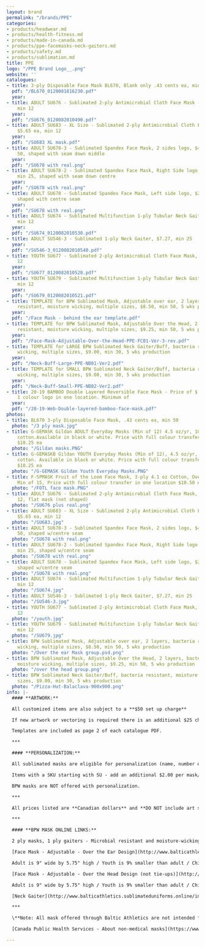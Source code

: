 ```yaml
---
layout: brand
permalink: "/brands/PPE"
categories:
- products/headwear.md
- products/health-fitness.md
- products/made-in-canada.md
- products/ppe-facemasks-neck-gaiters.md
- products/safety.md
- products/sublimation.md
title: PPE
logo: "/PPE Brand Logo__.png"
website: ''
catalogues:
- title: 3-ply Disposable Face Mask BL670, Blank only .43 cents ea, min 50
  pdf: "/BL670_0120081816230.pdf"
  year: 
- title: ADULT SU676 - Sublimated 2-ply Antimicrobial Cloth Face Mask - $4.98 ea,
    min 12
  year: 
  pdf: "/SU676_0120082010490.pdf"
- title: ADULT SU683 - XL Size - Sublimated 2-ply Antimicrobial Cloth Face Mask -
    $5.65 ea, min 12
  year: 
  pdf: "/SU683 XL mask.pdf"
- title: ADULT SU678-3 - Sublimated Spandex Face Mask, 2 sides logo, $4.15 ea, min
    50, shaped with seam down middle
  year: 
  pdf: "/SU678 with real.png"
- title: ADULT SU678-2 - Sublimated Spandex Face Mask, Right Side logo, $2.48 ea,
    min 25, shaped with seam down centre
  year: 
  pdf: "/SU678 with real.png"
- title: ADULT SU678 - Sublimated Spandex Face Mask, Left side logo, $2.48, min 25,
    shaped with centre seam
  year: 
  pdf: "/SU678 with real.png"
- title: ADULT SU674 - Sublimated Multifunction 1-ply Tubular Neck Gaiter, $5.82,
    min 12
  year: 
  pdf: "/SU674_0120082010530.pdf"
- title: ADULT SU546-3 - Sublimated 1-ply Neck Gaiter, $7.27, min 25
  year: 
  pdf: "/SU546-3_0120082010540.pdf"
- title: YOUTH SU677 - Sublimated 2-ply Antimicrobial Cloth Face Mask, $4.15 ea, min
    12
  year: 
  pdf: "/SU677_0120082010520.pdf"
- title: YOUTH SU679 - Sublimated Multifunction 1-ply Tubular Neck Gaiter, $4.98,
    min 12
  year: 
  pdf: "/SU679_0120082010521.pdf"
- title: TEMPLATE for BPW Sublimated Mask, Adjustable over ear, 2 layers, bacteria
    resistant, moisture wicking, multiple sizes, $8.50, min 50, 5 wks production
  year: 
  pdf: "/Face Mask - behind the ear template.pdf"
- title: TEMPLATE for BPW Sublimated Mask, Adjustable Over the Head, 2 layers, bacteria
    resistant, moisture wicking, multiple sizes, $9.25, min 50, 5 wks production
  year: 
  pdf: "/Face-Mask-Adjustable-Over-the-Head-PPE-FC01-Ver-3-rev.pdf"
- title: TEMPLATE for LARGE BPW Sublimated Neck Gaiter/Buff, bacteria resistant, moisture
    wicking, multiple sizes, $9.00, min 30, 5 wks production
  year: 
  pdf: "/Neck-Buff-Large-PPE-NB01-Ver2.pdf"
- title: TEMPLATE for SMALL BPW Sublimated Neck Gaiter/Buff, bacteria resistant, moisture
    wicking, multiple sizes, $9.00, min 30, 5 wks production
  year: 
  pdf: "/Neck-Buff-Small-PPE-NB02-Ver2.pdf"
- title: 20-19 BAMBOO Double Layered Reversible Face Mask - Price of $ includes a
    1 colour logo in one location. Minimum of
  year: 
  pdf: "/20-19-Web-Double-layered-bamboo-face-mask.pdf"
photos:
- title: BL670 3-ply Disposable Face Mask, .43 cents ea, min 50
  photo: "/3 ply mask.jpg"
- title: G-GEMASK Gildan ADULT Everyday Masks (Min of 12) 4.5 oz/yr, 100% ring spun
    cotton.Available in black or white. Price with full colour transfer in one location
    $10.25 ea
  photo: "/Gildan masks.PNG"
- title: G-GEMASKB Gildan YOUTH Everyday Masks (Min of 12), 4.5 oz/yr, 100% ring spun
    cotton. Available in black or white. Price with full colour transfer in one location
    $10.25 ea
  photo: "/G-GEMASK Gildan Youth Everyday Masks.PNG"
- title: F-5PMASK Fruit of the Loom Face Mask, 3-ply 4.1 oz Cotton, Over ear design,
    Min of 15, Price with full colour transfer in one location $10.50 ea
  photo: "/FOTL face mask.PNG"
- title: ADULT SU676 - Sublimated 2-ply Antimicrobial Cloth Face Mask, $4.98 ea, min
    12, flat mask (not shaped)
  photo: "/SU676 plus real.png"
- title: ADULT SU683 - XL Size - Sublimated 2-ply Antimicrobial Cloth Face Mask -
    $5.65 ea, min 12
  photo: "/SU683.jpg"
- title: ADULT SU678-3 - Sublimated Spandex Face Mask, 2 sides logo, $4.15 ea, min
    50, shaped w/centre seam
  photo: "/SU678 with real.png"
- title: ADULT SU678-2 - Sublimated Spandex Face Mask, Right Side logo, $2.48 ea,
    min 25, shaped w/centre seam
  photo: "/SU678 with real.png"
- title: ADULT SU678 - Sublimated Spandex Face Mask, Left side logo, $2.48, min 25,
    shaped w/centre seam
  photo: "/SU678 with real.png"
- title: ADULT SU674 - Sublimated Multifunction 1-ply Tubular Neck Gaiter, $5.82,
    min 12
  photo: "/SU674.jpg"
- title: ADULT SU546-3 - Sublimated 1-ply Neck Gaiter, $7.27, min 25
  photo: "/SU546-3.jpg"
- title: YOUTH SU677 - Sublimated 2-ply Antimicrobial Cloth Face Mask, $4.15 ea, min
    12
  photo: "/youth.jpg"
- title: YOUTH SU679 - Sublimated Multifunction 1-ply Tubular Neck Gaiter, $4.98,
    min 12
  photo: "/SU679.jpg"
- title: BPW Sublimated Mask, Adjustable over ear, 2 layers, bacteria resistant, moisture
    wicking, multiple sizes, $8.50, min 50, 5 wks production
  photo: "/Over the ear Mask group.psd.png"
- title: BPW Sublimated Mask, Adjustable Over the Head, 2 layers, bacteria resistant,
    moisture wicking, multiple sizes, $9.25, min 50, 5 wks production
  photo: "/over the head group.png"
- title: BPW Sublimated Neck Gaiter/Buff, bacteria resistant, moisture wicking, multiple
    sizes, $9.00, min 30, 5 wks production
  photo: "/Pizza-Hut-Balaclava-900x900.png"
info: |-
  #### **ARTWORK:**

  All customized items are also subject to a **$50 set up charge**

  If new artwork or vectoring is required there is an additional $25 charge.

  Templates are included as page 2 of each catalogue PDF.

  ***

  #### **PERSONALIZATION:**

  All sublimated masks are eligible for personalization (name, number etc).

  Items with a SKU starting with SU - add an additional $2.00 per mask/gaiter to the listed price.

  BPW masks are NOT offered with personalization.

  ***

  All prices listed are **Canadian dollars** and **DO NOT include art set ups, vectoring, shipping or taxes**. Garment prices are subject to change without notice.

  ***

  #### **BPW MASK ONLINE LINKS:**

  2 ply masks, 1 ply gaiters - Microbial resistant and moisture-wicking material and a 100% cotton liner, personalization for no additional charge, **5 weeks production time, minimum of 50**

  [Face Mask - Adjustable - Over the Ear Design](http://www.balticathletics.sublimateduniforms.online/index.php?route=product/product&product_id=1040) - Adjustable rubber gaskets on each elastic makes these masks a true "one size fits all" from a head sizing perspective and ensures a custom and comfortable fit for all wearers.

  Adult is 9" wide by 5.75" high / Youth is 9% smaller than adult / Child is 15% smaller than adult

  [Face Mask - Adjustable - Over the Head Design (not tie-ups)](http://www.balticathletics.sublimateduniforms.online/index.php?route=product/product&product_id=1038) - Adjustable rubber gaskets on each elastic makes these masks a true "one size fits all" from a head sizing perspective and ensures a custom and comfortable fit for all wearers.

  Adult is 9" wide by 5.75" high / Youth is 9% smaller than adult / Child is 15% smaller than adult

  [Neck Gaiter](http://www.balticathletics.sublimateduniforms.online/index.php?route=product/product&product_id=1037) - Our buffs are versatile, unisex and come in a large (adult 12" H x 9" Dia.) and small (youth 9"H x 7.5" Dia.)size

  ***

  \**Note: All mask offered through Baltic Athletics are not intended for medical use; not recognized by the Health Canada, CDC or FDA as safe or effective against COVID-19 or any virus; no guarantee item will protect user from any illness.

  [Canada Public Health Services - About non-medical masks](https://www.canada.ca/en/public-health/services/diseases/2019-novel-coronavirus-infection/prevention-risks/about-non-medical-masks-face-coverings.html)

---
```

